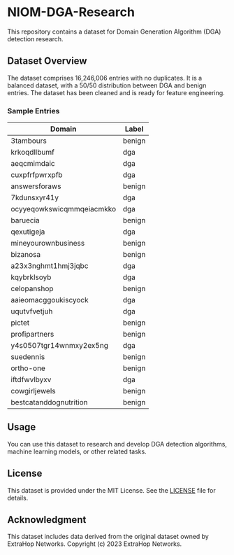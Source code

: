 # NIOM-DGA-Research

This repository contains a dataset for Domain Generation Algorithm (DGA) detection research.

## Dataset Overview

The dataset comprises 16,246,006 entries with no duplicates. It is a balanced dataset, with a 50/50 distribution between DGA and benign entries. The dataset has been cleaned and is ready for feature engineering.

### Sample Entries

| Domain                | Label   |
|-----------------------|---------|
| 3tambours             | benign  |
| krkoqdllbumf          | dga     |
| aeqcmimdaic           | dga     |
| cuxpfrfpwrxpfb        | dga     |
| answersforaws         | benign  |
| 7kdunsxyr41y          | dga     |
| ocyyeqowkswicqmmqeiacmkko | dga |
| baruecia              | benign  |
| qexutigeja            | dga     |
| mineyourownbusiness   | benign  |
| bizanosa              | benign  |
| a23x3nghmt1hmj3jqbc   | dga     |
| kqybrklsoyb           | dga     |
| celopanshop           | benign  |
| aaieomacggoukiscyock  | dga     |
| uqutvfvetjuh          | dga     |
| pictet                | benign  |
| profipartners         | benign  |
| y4s0507tgr14wnmxy2ex5ng | dga   |
| suedennis             | benign  |
| ortho-one             | benign  |
| iftdfwvlbyxv          | dga     |
| cowgirljewels         | benign  |
| bestcatanddognutrition| benign  |

## Usage

You can use this dataset to research and develop DGA detection algorithms, machine learning models, or other related tasks.

## License

This dataset is provided under the MIT License. See the [LICENSE](LICENSE) file for details.

## Acknowledgment

This dataset includes data derived from the original dataset owned by ExtraHop Networks. Copyright (c) 2023 ExtraHop Networks.
